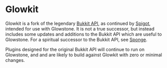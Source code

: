 # Glowkit
Glowkit is a fork of the legendary [Bukkit API](https://bukkit.org), 
as continued by [Spigot](https://spigotmc.org), intended for use with Glowstone. 
It is not a true successor, but instead includes some updates and additions 
to the Bukkit API which are useful to Glowstone.
For a spiritual successor to the Bukkit API, see [Sponge](https://spongepowered.org).

Plugins designed for the original Bukkit API will continue to run on Glowstone,
and and are likely to build against Glowkit with zero or minimal changes.
